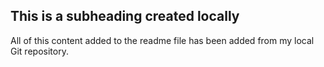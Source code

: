 ## This is a subheading created locally

  All of this content added to the readme file has been added from my local Git repository.